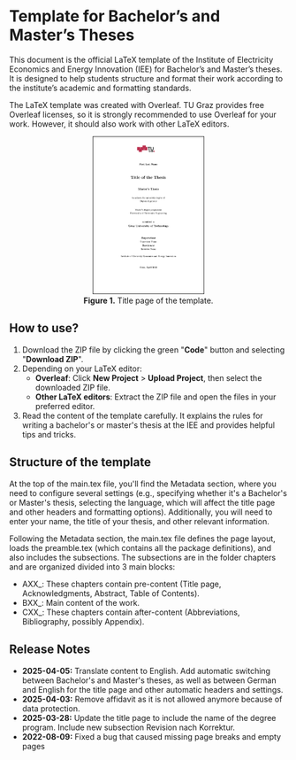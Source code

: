 # Template for Bachelor’s and Master’s Theses
This document is the official LaTeX template of the Institute of Electricity Economics and Energy Innovation (IEE) for Bachelor’s and Master’s theses. It is designed to help students structure and format their work according to the institute’s academic and formatting standards.

The LaTeX template was created with Overleaf. TU Graz provides free Overleaf licenses, so it is strongly recommended to use Overleaf for your work. However, it should also work with other LaTeX editors.

<p align="center">
  <img src="figures/Title_page.png" alt="Title_page" width="40%" /></br>
  <b>Figure 1.</b> Title page of the template.
</p>

## How to use?
1) Download the ZIP file by clicking the green "**Code**" button and selecting "**Download ZIP**".
2) Depending on your LaTeX editor:
   - **Overleaf**: Click **New Project** > **Upload Project**, then select the downloaded ZIP file.
   - **Other LaTeX editors**: Extract the ZIP file and open the files in your preferred editor.
3) Read the content of the template carefully. It explains the rules for writing a bachelor's or master's thesis at the IEE and provides helpful tips and tricks.

## Structure of the template

At the top of the main.tex file, you'll find the Metadata section, where you need to configure several settings (e.g., specifying whether it's a Bachelor's or Master's thesis, selecting the language, which will affect the title page and other headers and formatting options). Additionally, you will need to enter your name, the title of your thesis, and other relevant information.

Following the Metadata section, the main.tex file defines the page layout, loads the preamble.tex (which contains all the package definitions), and also includes the subsections.
The subsections are in the folder chapters and are organized divided into 3 main blocks:
- AXX_: These chapters contain pre-content (Title page, Acknowledgments, Abstract, Table of Contents).
- BXX_: Main content of the work.
- CXX_: These chapters contain after-content (Abbreviations, Bibliography, possibly Appendix).

## Release Notes
- **2025-04-05:** Translate content to English. Add automatic switching between Bachelor's and Master's theses, as well as between German and English for the title page and other automatic headers and settings.
- **2025-04-03:** Remove affidavit as it is not allowed anymore because of data protection.
- **2025-03-28:** Update the title page to include the name of the degree program. Include new subsection Revision nach Korrektur.
- **2022-08-09:** Fixed a bug that caused missing page breaks and empty pages